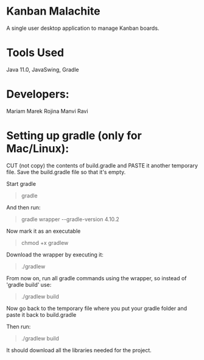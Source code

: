 # Kanban Malachite

A single user desktop application to manage Kanban boards.

# Tools Used

Java 11.0, JavaSwing, Gradle

# Developers:

Mariam Marek Rojina Manvi Ravi

# Setting up gradle (only for Mac/Linux):

CUT (not copy) the contents of build.gradle and PASTE it another temporary file.
Save the build.gradle file so that it's empty.

Start gradle

> gradle

And then run:

> gradle wrapper --gradle-version 4.10.2

Now mark it as an executable

> chmod +x gradlew

Download the wrapper by executing it:

> ./gradlew

From now on, run all gradle commands using the wrapper, so instead of 'gradle build'
use:

> ./gradlew build

Now go back to the temporary file where you put your gradle folder and paste it back
to build.gradle

Then run:

> ./gradlew build

It should download all the libraries needed for the project.